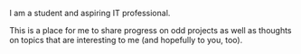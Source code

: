 I am a student and aspiring IT professional.

This is a place for me to share progress on odd projects as well as thoughts on topics that are interesting to me (and hopefully to you, too).
